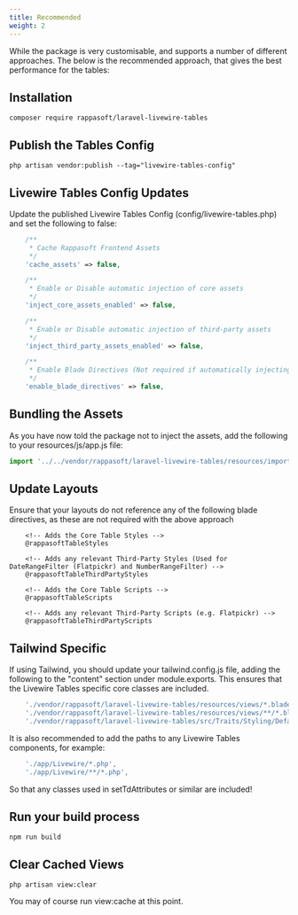 ```yaml
---
title: Recommended
weight: 2
---
```


While the package is very customisable, and supports a number of different approaches.  The below is the recommended approach, that gives the best performance for the tables:

## Installation
```
composer require rappasoft/laravel-livewire-tables
```

## Publish the Tables Config
```
php artisan vendor:publish --tag="livewire-tables-config"
```

## Livewire Tables Config Updates
Update the published Livewire Tables Config (config/livewire-tables.php) and set the following to false:
```php
    /**
     * Cache Rappasoft Frontend Assets
     */
    'cache_assets' => false,

    /**
     * Enable or Disable automatic injection of core assets
     */
    'inject_core_assets_enabled' => false,

    /**
     * Enable or Disable automatic injection of third-party assets
     */
    'inject_third_party_assets_enabled' => false,

    /**
     * Enable Blade Directives (Not required if automatically injecting or using bundler approaches)
     */
    'enable_blade_directives' => false,
```

## Bundling the Assets
As you have now told the package not to inject the assets, add the following to your resources/js/app.js file:

```js
import '../../vendor/rappasoft/laravel-livewire-tables/resources/imports/laravel-livewire-tables-all.js';
```

## Update Layouts
Ensure that your layouts do not reference any of the following blade directives, as these are not required with the above approach
```
    <!-- Adds the Core Table Styles -->
    @rappasoftTableStyles
    
    <!-- Adds any relevant Third-Party Styles (Used for DateRangeFilter (Flatpickr) and NumberRangeFilter) -->
    @rappasoftTableThirdPartyStyles

    <!-- Adds the Core Table Scripts -->
    @rappasoftTableScripts

    <!-- Adds any relevant Third-Party Scripts (e.g. Flatpickr) -->
    @rappasoftTableThirdPartyScripts
```

## Tailwind Specific
If using Tailwind, you should update your tailwind.config.js file, adding the following to the "content" section under module.exports.  This ensures that the Livewire Tables specific core classes are included.

```js
    './vendor/rappasoft/laravel-livewire-tables/resources/views/*.blade.php',
    './vendor/rappasoft/laravel-livewire-tables/resources/views/**/*.blade.php',
    './vendor/rappasoft/laravel-livewire-tables/src/Traits/Styling/Defaults/**/*.php',
```

It is also recommended to add the paths to any Livewire Tables components, for example:
```js
    './app/Livewire/*.php',
    './app/Livewire/**/*.php',
```
So that any classes used in setTdAttributes or similar are included!

## Run your build process
```
npm run build
```

## Clear Cached Views
```
php artisan view:clear
```

You may of course run view:cache at this point.